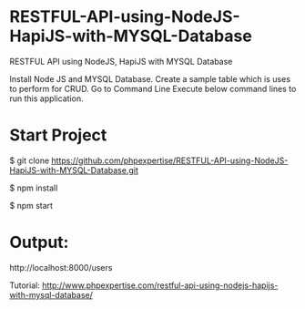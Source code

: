 # RESTFUL-API-using-NodeJS-HapiJS-with-MYSQL-Database
RESTFUL API using NodeJS, HapiJS with MYSQL Database

Install Node JS and MYSQL Database. Create a sample table which is uses to perform for CRUD.
Go to Command Line
Execute below command lines to run this application.

# Start Project
$ git clone https://github.com/phpexpertise/RESTFUL-API-using-NodeJS-HapiJS-with-MYSQL-Database.git

$ npm install

$ npm start

# Output:

http://localhost:8000/users

Tutorial: http://www.phpexpertise.com/restful-api-using-nodejs-hapijs-with-mysql-database/
